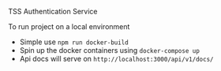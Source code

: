 TSS Authentication Service



To run project on a local environment 
- Simple use `npm run docker-build`
- Spin up the docker containers using `docker-compose up`
- Api docs will serve on `http://localhost:3000/api/v1/docs/`
